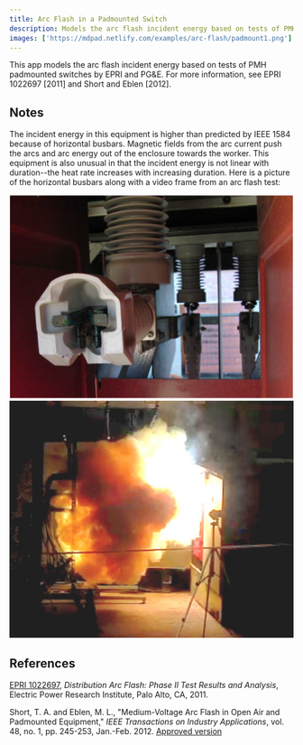 ```yaml
---
title: Arc Flash in a Padmounted Switch
description: Models the arc flash incident energy based on tests of PMH padmounted switches
images: ['https://mdpad.netlify.com/examples/arc-flash/padmount1.png']
---
```



This app models the arc flash incident energy based on tests of PMH
padmounted switches by EPRI and PG&E. For more information, see
EPRI 1022697 [2011] and Short and Eblen [2012].

<div id="mdpad"></div>

## Notes

The incident energy in this equipment is higher than predicted by
IEEE 1584 because of horizontal busbars.
Magnetic fields from the arc current push the arcs and arc energy out
of the enclosure towards the worker. This equipment is also unusual in
that the incident energy is not linear with duration--the heat rate
increases with increasing duration. Here is a picture of the
horizontal busbars along with a video frame from an arc flash test:

<div class="row">
  <div class="col-md-4">
    <img class="img-responsive" src="padmount2.png">
  </div>
  <div class="col-md-4">
    <img class="img-responsive" src="padmount1.png">
  </div>
</div>

## References

[EPRI 1022697](http://www.epri.com/abstracts/Pages/ProductAbstract.aspx?ProductId=000000000001022697),
*Distribution Arc Flash: Phase II Test Results and Analysis*, Electric
Power Research Institute, Palo Alto, CA, 2011.

Short, T. A. and Eblen, M. L., "Medium-Voltage Arc Flash in Open Air
and Padmounted Equipment," *IEEE Transactions on Industry Applications*,
vol. 48, no. 1, pp. 245-253, Jan.-Feb. 2012.
[Approved version](//distributionhandbook.com/papers/ieee_repc_arc_flash_tshort_meblen_2011_IAS_submission.pdf)

<link rel="stylesheet" href="https://stackpath.bootstrapcdn.com/bootstrap/4.3.1/css/bootstrap.min.css" integrity="sha384-ggOyR0iXCbMQv3Xipma34MD+dH/1fQ784/j6cY/iJTQUOhcWr7x9JvoRxT2MZw1T" crossorigin="anonymous">

<script src="/js/mdpad.min.js"></script>
<script src="//unpkg.com/mithril/mithril.js"></script>
<script src="//cdnjs.cloudflare.com/ajax/libs/numeric/1.2.6/numeric.min.js"></script>
<script src="//cdnjs.cloudflare.com/ajax/libs/underscore.js/1.9.1/underscore-min.js"></script>
<script src="https://cdn.plot.ly/plotly-1.52.2.min.js"></script>

<script>

function binput({title = "", mdpad = "", type = "number", step = 1, min = 0, value = 10}={}) {
    return m(".form-group",
             m("label.control-label.col-sm-12", title),
             m(".col-sm-12", 
               m("input.form-control", {mdpad:mdpad, type:type, step:step, min:min, value:value})))
}

function bselect({title, mdpad, options, selected}={}) {
    var options = options.map(x => m("option", (x == selected) ? {selected: "selected"} : {}, x))
    return m(".form-group",
             m("label.control-label.col-sm-12", title),
             m(".col-sm-12", 
               m("select.form-control", {mdpad:mdpad}, options) ))
}

function mdpad_init() {
    var layout =
      m(".row",
        m(".col-md-4",
          m("br"),
          m("br"),
          m("form.form",
            binput({ title:"Working distance, in", mdpad:"D", step:5, value:36 }),
            binput({ title:m("span", "Clothing rating, cal/cm", m("sup", 2)), mdpad:"clothing", value:8 }),
            binput({ title:"Bolted current, kA", mdpad:"I", value:6 }),
            binput({ title:"Duration, sec", mdpad:"t", step:0.1, value:1.0 }),
            binput({ title:"Safety multiplier", mdpad:"k", step:0.1, value:1.15 }),
            bselect({ title:"Plotting extras", mdpad:"graphextras", options: ["Vary working distance", "Vary clothing", "None",] }),
            )),
        m(".col-md-8",
          m("h3", "Results"),
          m("#results"),
          m("#plot", {style:"max-width:700px"})))
    m.render(document.querySelector("#mdpad"), layout)
}

var pow = Math.pow

function findcals(I, t, d, k) {
    return k * 3547 * pow(I, 1.5) * pow(t, 1.35) / pow(d, 2.1)
}

function findduration(E, I, d, k) {
    return pow(E * pow(d, 2.1) / (k * 3547 * pow(I, 1.5)), 1/1.35)
}

var layout = {
  width: 400,
  height: 600,
  xaxis: {
    type: 'log',
    title: "Current, kA",
    scaleanchor: "y", 
  },
  yaxis: {
    type: 'log',
    title: "Time, sec",
  },
  showlegend: true,
  legend: {"x" : 0.6, "y" : 1},
  margin: { t: 20, },
}

function mdpad_update() {
    var {I, t, D, k, clothing, graphextras} = mdpad
    var cals = findcals(I, t, D, k)
    var duration = findduration(clothing, I, D, k)
    
    m.render(document.querySelector("#results"), 
        m("div", "Incident energy for the given current and duration = ",
          m("b", cals.toFixed(1), " cal/cm", m("sup", 2)), m("br"),
          "Duration limit for the given current and clothing = ",
          m("b", duration.toFixed(2) + " secs")))
    var currents = numeric.pow(10,numeric.linspace(0,1.5,40))
    var durations1 = _.map(currents, function(I) {return findduration(clothing, I, D, k)})
    var data1 = { x: currents, y: durations1, type: "scatter", name: clothing + " cals at " + D + "\"" }
    if (graphextras == "Vary clothing") {
        var durations0 = _.map(currents, function(I) {return findduration(clothing * 2, I, D, k)})
        var durations2 = _.map(currents, function(I) {return findduration(clothing / 2, I, D, k)})
        var data0 = { x: currents, y: durations0, type: "scatter", name: clothing*2 + " cals at " + D + "\"" }
        var data2 = { x: currents, y: durations2, type: "scatter", name: clothing/2 + " cals at " + D + "\"" }
        var data = [ data0, data1, data2 ]
    } else if (graphextras == "Vary working distance") {
        var durations0 = _.map(currents, function(I) {return findduration(clothing, I, D * 2, k)})
        var durations2 = _.map(currents, function(I) {return findduration(clothing, I, D / 2, k)})
        var data0 = { x: currents, y: durations0, type: "scatter", name: clothing + " cals at " + D*2 + "\"" }
        var data2 = { x: currents, y: durations2, type: "scatter", name: clothing + " cals at " + D/2 + "\"" }
        var data = [ data0, data1, data2 ]
    } else {
        var data = [ data1 ]
    }
    Plotly.newPlot("plot", data, layout, {responsive: true})
     
}

</script>

